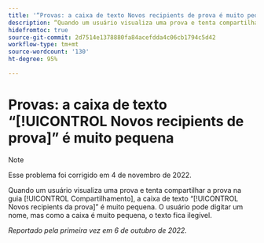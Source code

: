 ```yaml
---
title: '“Provas: a caixa de texto Novos recipients de prova é muito pequena”'
description: “Quando um usuário visualiza uma prova e tenta compartilhar a prova na guia Compartilhamento, a caixa de texto Novos recipients da prova é muito pequena. O usuário pode digitar um nome, mas como a caixa é muito pequena, o texto fica ilegível.”
hidefromtoc: true
source-git-commit: 2d7514e1378880fa84acefdda4c06cb1794c5d42
workflow-type: tm+mt
source-wordcount: '130'
ht-degree: 95%

---
```



# Provas: a caixa de texto “[!UICONTROL Novos recipients de prova]” é muito pequena

>[!NOTE]
>
>Esse problema foi corrigido em 4 de novembro de 2022.

<!--This article is on the WF and WFP TOCs-->

Quando um usuário visualiza uma prova e tenta compartilhar a prova na guia [!UICONTROL Compartilhamento], a caixa de texto “[!UICONTROL Novos recipients da prova]” é muito pequena. O usuário pode digitar um nome, mas como a caixa é muito pequena, o texto fica ilegível.

_Reportado pela primeira vez em 6 de outubro de 2022._

